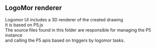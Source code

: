 ## LogoMor renderer

Logomor UI includes a 3D renderer of the created drawing  
It is based on P5.js  
The source files found in this folder are responsible for managing the P5 instance  
and calling the P5 apis based on triggers by logomor tasks.  
